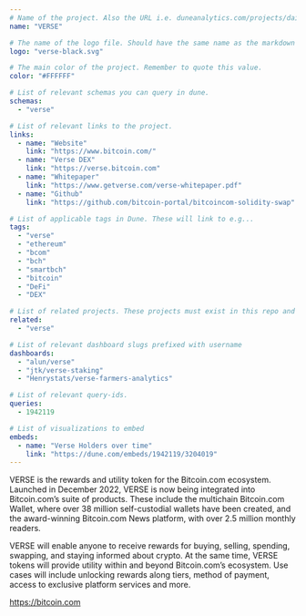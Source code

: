 ```yaml
---
# Name of the project. Also the URL i.e. duneanalytics.com/projects/dai.
name: "VERSE"

# The name of the logo file. Should have the same name as the markdown file.
logo: "verse-black.svg"

# The main color of the project. Remember to quote this value.
color: "#FFFFFF"

# List of relevant schemas you can query in dune.
schemas:
  - "verse"

# List of relevant links to the project.
links:
  - name: "Website"
    link: "https://www.bitcoin.com/"
  - name: "Verse DEX"
    link: "https://verse.bitcoin.com"
  - name: "Whitepaper"
    link: "https://www.getverse.com/verse-whitepaper.pdf"
  - name: "Github"
    link: "https://github.com/bitcoin-portal/bitcoincom-solidity-swap"

# List of applicable tags in Dune. These will link to e.g...
tags:
  - "verse"
  - "ethereum"
  - "bcom"
  - "bch"
  - "smartbch"
  - "bitcoin"
  - "DeFi"
  - "DEX"

# List of related projects. These projects must exist in this repo and the name...
related:
  - "verse"

# List of relevant dashboard slugs prefixed with username
dashboards:
  - "alun/verse"
  - "jtk/verse-staking"
  - "Henrystats/verse-farmers-analytics"

# List of relevant query-ids.
queries:
  - 1942119

# List of visualizations to embed
embeds:
  - name: "Verse Holders over time"
    link: "https://dune.com/embeds/1942119/3204019"
---
```


VERSE is the rewards and utility token for the Bitcoin.com ecosystem. Launched in December 2022, VERSE is now being
integrated into Bitcoin.com’s suite of products. These include the multichain Bitcoin.com Wallet, where over 38 million
self-custodial wallets have been created, and the award-winning Bitcoin.com News platform, with over 2.5 million monthly
readers.

VERSE will enable anyone to receive rewards for buying, selling, spending, swapping, and staying informed about crypto.
At the same time, VERSE tokens will provide utility within and beyond Bitcoin.com’s ecosystem. Use cases will include
unlocking rewards along tiers, method of payment, access to exclusive platform services and more.

https://bitcoin.com
